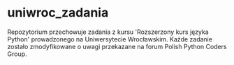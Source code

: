 # uniwroc_zadania

Repozytorium przechowuje zadania z kursu 'Rozszerzony kurs języka Python' prowadzonego na Uniwersytecie Wrocławskim.
Każde zadanie zostało zmodyfikowane o uwagi przekazane na forum Polish Python Coders Group.
